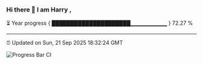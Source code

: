 ### Hi there 👋 I am Harry , 

⏳ Year progress { █████████████████████▁▁▁▁▁▁▁▁▁ } 72.27 %

---

⏰ Updated on Sun, 21 Sep 2025 18:32:24 GMT

![Progress Bar CI](https://github.com/duykhang68/duykhang68/workflows/Progress%20Bar%20CI/badge.svg)
